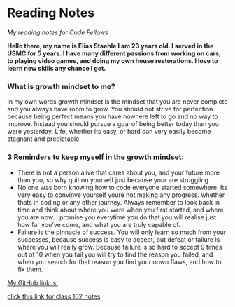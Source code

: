 # Reading Notes
*My reading notes for Code Fellows*

**Hello there, my name is Elias Staehle I am 23 years old. I served in the USMC for 5 years. I have many different passions from working on cars, to playing video games, and doing my own house restorations. I love to learn new skills any chance I get.**

### What is growth mindset to me?
In my own words growth mindset is the mindset that you are never complete and you always have room to grow. You should not strive for perfection because being perfect means you have nowhere left to go and no way to improve. Instead you should pursue a goal of being better today than you were yesterday. Life, whether its easy, or hard can very easily become stagnant and predictable.

### 3 Reminders to keep myself in the growth mindset:

- There is not a person alive that cares about you, and your future more than you, so why quit on yourself just because your are struggling.
- No one was born knowing how to code everyone started somewhere. Its very easy to convinve yourself youre not making any progress. whether thats in coding or any other journey. Always remember to look back in time and think about where you were when you first started, and where you are now. I promise you everytime you do that you will realise just how far you've come, and what you are truly capable of.
- Failure is the pinnacle of success. You will only learn so much from your successes, because success is easy to accept, but defeat or failure is where you will really grow. Because failure is so hard to accept 9 times out of 10 when you fail you will try to find the reason you failed, and when you search for that reason you find your oown flaws, and how to fix them.

[My GitHub link is:](https://github.com/EDStaehle)

[click this link for class 102 notes](https://edstaehle.github.io/reading-notes/class102notes)



